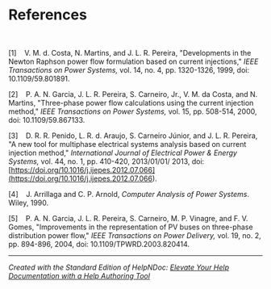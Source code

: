 # References

&nbsp;

\[1\]&nbsp; &nbsp; V. M. d. Costa, N. Martins, and J. L. R. Pereira, "Developments in the Newton Raphson power flow formulation based on current injections," *IEEE Transactions on Power Systems,* vol. 14, no. 4, pp. 1320-1326, 1999, doi: 10.1109/59.801891.

\[2\]&nbsp; &nbsp; P. A. N. Garcia, J. L. R. Pereira, S. Carneiro, Jr., V. M. da Costa, and N. Martins, "Three-phase power flow calculations using the current injection method," *IEEE Transactions on Power Systems,* vol. 15, pp. 508-514, 2000, doi: 10.1109/59.867133.

\[3\]&nbsp; &nbsp; D. R. R. Penido, L. R. d. Araujo, S. Carneiro Júnior, and J. L. R. Pereira, "A new tool for multiphase electrical systems analysis based on current injection method," *International Journal of Electrical Power \& Energy Systems,* vol. 44, no. 1, pp. 410-420, 2013/01/01/ 2013, doi: [https://doi.org/10.1016/j.ijepes.2012.07.066](<https://doi.org/10.1016/j.ijepes.2012.07.066>).

\[4\]&nbsp; &nbsp; J. Arrillaga and C. P. Arnold, *Computer Analysis of Power Systems*. Wiley, 1990.

\[5\]&nbsp; &nbsp; P. A. N. Garcia, J. L. R. Pereira, S. Carneiro, M. P. Vinagre, and F. V. Gomes, "Improvements in the representation of PV buses on three-phase distribution power flow," *IEEE Transactions on Power Delivery,* vol. 19, no. 2, pp. 894-896, 2004, doi: 10.1109/TPWRD.2003.820414.


***
_Created with the Standard Edition of HelpNDoc: [Elevate Your Help Documentation with a Help Authoring Tool](<https://www.helpauthoringsoftware.com/articles/what-is-a-help-authoring-tool/>)_
